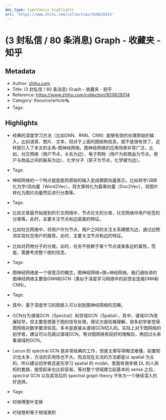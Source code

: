 ```yaml
---
doc_type: hypothesis-highlights
url: 'https://www.zhihu.com/collection/920629314'
---
```

# (3 封私信 / 80 条消息) Graph - 收藏夹 - 知乎
## Metadata
- Author: [zhihu.com]()
- Title: (3 封私信 / 80 条消息) Graph - 收藏夹 - 知乎
- Reference: https://www.zhihu.com/collection/920629314
- Category: #source/article🗞
- Tags:
## Highlights
- 经典的深度学习方法（比如DNN、RNN、CNN）能够有效的处理原始的输入，比如语音、图片、文本，但对于上面的图结构信息，就不是很有效了。这样就引入了本文的主角-图神经网络。图神经网络的应用场景非常广泛，比如，社交网络（用户节点，关系为边）、电子购物（用户为和商品为节点，用户与商品之间的联系为边）、化学分子（原子为节点，化学键为边）。


- Tags:

- 神经网络的一个特点就是能将原始的输入变成稠密向量表示，比如将字/词转化为字/词向量（Word2Vec），将文章转化为篇章向量（Doc2Vec），将图片转化为图片向量然后进行分类等。


- Tags:

- 比如文章最开始提到的引文网络中，节点论文的分类，社交网络中用户标签的分类等。此时，主要关注节点和边层面的特征。

- 比如社交网络中，将用户作为节点，用户之间的关注关系建模为边，通过边预测实现社交用户的推荐。此时，主要关注节点和边的特征。

- 比如对药物分子的分类。此时，任务不依赖于某个节点或某条边的属性，而是，需要考虑整个图的信息。


- Tags:

- 图神经网络是一个很宽泛的概念，图神经网络=图+神经网络。我们通俗讲的图神经网络主要指GNN和GCN（类似于深度学习网络中的前馈全连接DNN和CNN）。


- Tags:

- 其中，基于深度学习的图嵌入可以划到图神经网络的范畴。

- GCN分为谱域GCN（Spectral）和空域GCN（Spatial），其中，谱域GCN发展较早，但主要思想基于图的信号处理，理论方面较难理解，很多初学者觉得图网络对数学要求较高，多半是直接从谱域GCN切入的。实际上对于图网络的初学者，建议可以先跳过谱域GCN，等对图网络有较好的理解后，再回过头来看谱域的GCN。

- Lecun 的 spectral GCN 是非常经典的工作，但是文章写得晦涩难懂，前置知识也太多，方法的实用性也不大。而且现在主流的方法都是以 spatial 为主的。所以建议初学者还是先学习 spatial 的 model，里面有很多做 DL 的人熟知的套路，接受起来也比较容易。等对整个领域建立起基本的 sense 之后，spectral GCN 以及其背后的 spectral graph theory 不失为一个继续深入的好选择。


- Tags:

- 时频傅里叶变换

- 时域卷积等于频域乘积

